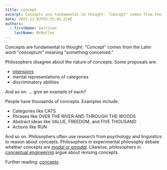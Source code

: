 ```yaml
---
title: concept
excerpt: Concepts are fundamental to thought. "Concept" comes from the Latin word "conceptum" meaning "something conceived."
date: 2021-11-03T03:35:01.224Z
authors:
  - firstName: Garrison
    lastName: McMullen
---
```

Concepts are fundamental to thought. "Concept" comes from the Latin word "conceptum" meaning "something conceived."

Philosophers disagree about the nature of concepts. Some proposals are:

* [intensions](...)
* mental representations of categories
* discriminatory abilities

And so on. ... give an example of each?

People have thousands of concepts. Examples include:

* Categories like CATS
* Phrases like OVER THE RIVER AND THROUGH THE WOODS
* Abstract ideas like VALUE, FREEDOM, and FIVE THOUSAND
* Actions like RUN

And so on. Philosophers often use research from psychology and linguistics to reason about concepts. Philosophers in experimental philosophy debate whether concepts are [*modal* or *amodal*](...). Likewise, philosophers in [conceptual engineering](...) argue about revising concepts.

Further reading: [concepts](https://plato.stanford.edu/entries/concepts/)
